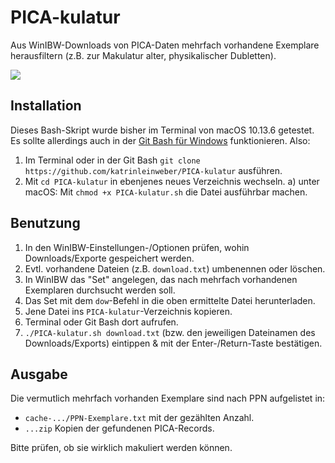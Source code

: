 # PICA-kulatur

Aus WinIBW-Downloads von PICA-Daten mehrfach vorhandene Exemplare herausfiltern (z.B. zur Makulatur alter, physikalischer Dubletten).

![](PICA-kulatur.gif)

## Installation

Dieses Bash-Skript wurde bisher im Terminal von macOS 10.13.6 getestet.
Es sollte allerdings auch in der [Git Bash für Windows](https://github.com/git-for-windows/git/releases/download/v2.19.2.windows.1/Git-2.19.2-64-bit.exe)
funktionieren. Also:

1. Im Terminal oder in der Git Bash `git clone https://github.com/katrinleinweber/PICA-kulatur` ausführen.
1. Mit `cd PICA-kulatur` in ebenjenes neues Verzeichnis wechseln.
    a) unter macOS: Mit `chmod +x PICA-kulatur.sh` die Datei ausführbar machen.

## Benutzung

1. In den WinIBW-Einstellungen-/Optionen prüfen, wohin Downloads/Exporte gespeichert werden.
1. Evtl. vorhandene Dateien (z.B. `download.txt`) umbenennen oder löschen.
1. In WinIBW das "Set" angelegen, das nach mehrfach vorhandenen Exemplaren durchsucht werden soll.
1. Das Set mit dem `dow`-Befehl in die oben ermittelte Datei herunterladen.
1. Jene Datei ins `PICA-kulatur`-Verzeichnis kopieren.
1. Terminal oder Git Bash dort aufrufen.
1. `./PICA-kulatur.sh download.txt` (bzw. den jeweiligen Dateinamen des Downloads/Exports) eintippen & mit der Enter-/Return-Taste bestätigen.

## Ausgabe

Die vermutlich mehrfach vorhanden Exemplare sind nach PPN aufgelistet in:

- `cache-.../PPN-Exemplare.txt` mit der gezählten Anzahl.
- `...zip` Kopien der gefundenen PICA-Records.

Bitte prüfen, ob sie wirklich makuliert werden können.
